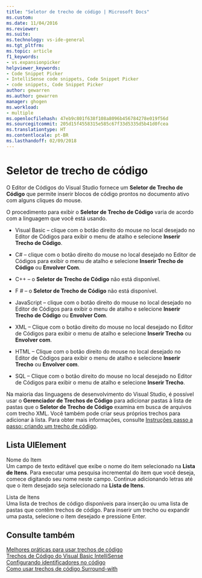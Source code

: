 ```yaml
---
title: "Seletor de trecho de código | Microsoft Docs"
ms.custom: 
ms.date: 11/04/2016
ms.reviewer: 
ms.suite: 
ms.technology: vs-ide-general
ms.tgt_pltfrm: 
ms.topic: article
f1_keywords:
- vs.expansionpicker
helpviewer_keywords:
- Code Snippet Picker
- IntelliSense code snippets, Code Snippet Picker
- code snippets, Code Snippet Picker
author: gewarren
ms.author: gewarren
manager: ghogen
ms.workload:
- multiple
ms.openlocfilehash: 47eb9c801f638f108a8096b456784278e019f56d
ms.sourcegitcommit: 205d15f4558315e585c67f33d5335d5b41d0fcea
ms.translationtype: HT
ms.contentlocale: pt-BR
ms.lasthandoff: 02/09/2018
---
```

# <a name="code-snippet-picker"></a>Seletor de trecho de código

O Editor de Códigos do Visual Studio fornece um **Seletor de Trecho de Código** que permite inserir blocos de código prontos no documento ativo com alguns cliques do mouse.

O procedimento para exibir o **Seletor de Trecho de Código** varia de acordo com a linguagem que você está usando.

- Visual Basic – clique com o botão direito do mouse no local desejado no Editor de Códigos para exibir o menu de atalho e selecione **Inserir Trecho de Código**.

- C# – clique com o botão direito do mouse no local desejado no Editor de Códigos para exibir o menu de atalho e selecione **Inserir Trecho de Código** ou **Envolver Com**.

- C++ – o **Seletor de Trecho de Código** não está disponível.

- F # – o **Seletor de Trecho de Código** não está disponível.

- JavaScript – clique com o botão direito do mouse no local desejado no Editor de Códigos para exibir o menu de atalho e selecione **Inserir Trecho de Código** ou **Envolver Com**.

- XML – Clique com o botão direito do mouse no local desejado no Editor de Códigos para exibir o menu de atalho e selecione **Inserir Trecho** ou **Envolver com**.

- HTML – Clique com o botão direito do mouse no local desejado no Editor de Códigos para exibir o menu de atalho e selecione **Inserir Trecho** ou **Envolver com**.

- SQL – Clique com o botão direito do mouse no local desejado no Editor de Códigos para exibir o menu de atalho e selecione **Inserir Trecho**.

Na maioria das linguagens de desenvolvimento do Visual Studio, é possível usar o **Gerenciador de Trechos de Código** para adicionar pastas à lista de pastas que o **Seletor de Trecho de Código** examina em busca de arquivos com trecho XML. Você também pode criar seus próprios trechos para adicionar à lista. Para obter mais informações, consulte [Instruções passo a passo: criando um trecho de código](../../ide/walkthrough-creating-a-code-snippet.md).

## <a name="uielement-list"></a>Lista UIElement

Nome do Item  
Um campo de texto editável que exibe o nome do item selecionado na **Lista de Itens**. Para executar uma pesquisa incremental do item que você deseja, comece digitando seu nome neste campo. Continue adicionando letras até que o item desejado seja selecionado na **Lista de Itens**.

Lista de Itens  
Uma lista de trechos de código disponíveis para inserção ou uma lista de pastas que contêm trechos de código. Para inserir um trecho ou expandir uma pasta, selecione o item desejado e pressione Enter.

## <a name="see-also"></a>Consulte também

[Melhores práticas para usar trechos de código](../../ide/best-practices-for-using-code-snippets.md)  
[Trechos de Código do Visual Basic IntelliSense](/dotnet/visual-basic/developing-apps/using-ide/intellisense-code-snippets)  
[Configurando identificadores no código](../../ide/setting-bookmarks-in-code.md)  
[Como usar trechos de código Surround-with](../../ide/how-to-use-surround-with-code-snippets.md)